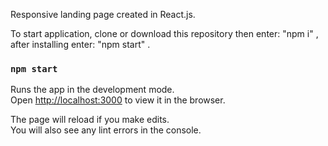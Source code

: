 Responsive landing page created in React.js.

To start application, clone or download this repository
then enter: "npm i" ,
after installing enter: "npm start" .

### `npm start`

Runs the app in the development mode.<br />
Open [http://localhost:3000](http://localhost:3000) to view it in the browser.

The page will reload if you make edits.<br />
You will also see any lint errors in the console.

